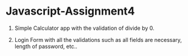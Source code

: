 # Javascript-Assignment4

1. Simple Calculator app with the validation of divide by 0.

2. Login Form with all the validations such as all fields are necessary, length of password, etc..
